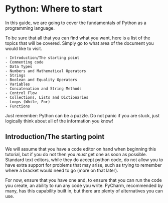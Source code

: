 # Python: Where to start
In this guide, we are going to cover the fundamentals of Python as a programming language.

To be sure that all that you can find what you want, here is a list of the topics that will be covered. Simply go to what area of the document you would like to visit.

	- Introduction/The starting point
	- Commenting code
	- Data Types
	- Numbers and Mathematical Operators
	- Strings
	- Boolean and Equality Operators
	- Variables
	- Concatenation and String Methods
	- Control Flow
	- Collections, Lists and Dictionaries
	- Loops (While, For)
	- Functions

Just remember: Python can be a puzzle. Do not panic if you are stuck, just logically think about all of the information you know!


## Introduction/The starting point

We will assume that you have a code editor on hand when beginning this tutorial, but if you do not then you *must* get one as soon as possible. Standard text editors, while they do accept python code, do not allow you to have extra support for problems that may arise, such as trying to remember where a bracket would need to go (more on that later).

For now, ensure that you have one and, to ensure that you can run the code you create, an ability to run any code you write. PyCharm, recommended by many, has this capability built in, but there are plenty of alternatives you can use.
